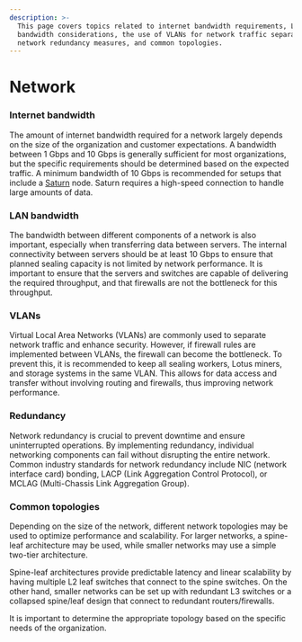 ```yaml
---
description: >-
  This page covers topics related to internet bandwidth requirements, LAN
  bandwidth considerations, the use of VLANs for network traffic separation,
  network redundancy measures, and common topologies.
---
```


# Network

### Internet bandwidth

The amount of internet bandwidth required for a network largely depends on the size of the organization and customer expectations. A bandwidth between 1 Gbps and 10 Gbps is generally sufficient for most organizations, but the specific requirements should be determined based on the expected traffic. A minimum bandwidth of 10 Gbps is recommended for setups that include a [Saturn](https://saturn.tech) node. Saturn requires a high-speed connection to handle large amounts of data.

### LAN bandwidth

The bandwidth between different components of a network is also important, especially when transferring data between servers. The internal connectivity between servers should be at least 10 Gbps to ensure that planned sealing capacity is not limited by network performance. It is important to ensure that the servers and switches are capable of delivering the required throughput, and that firewalls are not the bottleneck for this throughput.

### VLANs

Virtual Local Area Networks (VLANs) are commonly used to separate network traffic and enhance security. However, if firewall rules are implemented between VLANs, the firewall can become the bottleneck. To prevent this, it is recommended to keep all sealing workers, Lotus miners, and storage systems in the same VLAN. This allows for data access and transfer without involving routing and firewalls, thus improving network performance.

### Redundancy

Network redundancy is crucial to prevent downtime and ensure uninterrupted operations. By implementing redundancy, individual networking components can fail without disrupting the entire network. Common industry standards for network redundancy include NIC (network interface card) bonding, LACP (Link Aggregation Control Protocol), or MCLAG (Multi-Chassis Link Aggregation Group).

### Common topologies

Depending on the size of the network, different network topologies may be used to optimize performance and scalability. For larger networks, a spine-leaf architecture may be used, while smaller networks may use a simple two-tier architecture.

Spine-leaf architectures provide predictable latency and linear scalability by having multiple L2 leaf switches that connect to the spine switches. On the other hand, smaller networks can be set up with redundant L3 switches or a collapsed spine/leaf design that connect to redundant routers/firewalls.

It is important to determine the appropriate topology based on the specific needs of the organization.
